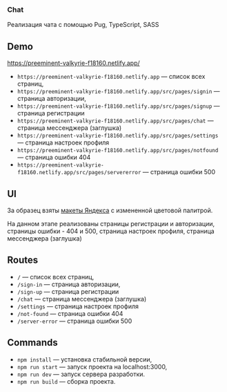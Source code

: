 ### Chat

Реализация чата с помощью Pug, TypeScript, SASS

## Demo
https://preeminent-valkyrie-f18160.netlify.app/

- `https://preeminent-valkyrie-f18160.netlify.app` — список всех страниц,
- `https://preeminent-valkyrie-f18160.netlify.app/src/pages/signin` — страница авторизации,
- `https://preeminent-valkyrie-f18160.netlify.app/src/pages/signup` — страница регистрации
- `https://preeminent-valkyrie-f18160.netlify.app/src/pages/chat` — страница мессенджера (заглушка)
- `https://preeminent-valkyrie-f18160.netlify.app/src/pages/settings` — страница настроек профиля
- `https://preeminent-valkyrie-f18160.netlify.app/src/pages/notfound` — страница ошибки 404
- `https://preeminent-valkyrie-f18160.netlify.app/src/pages/servererror` — страница ошибки 500

## UI
За образец взяты [макеты Яндекса](https://www.figma.com/file/jF5fFFzgGOxQeB4CmKWTiE/Chat_external_link?node-id=0%3A1&t=BfQk4KtXMAIq7AAr-0) с измененной цветовой палитрой.

На данном этапе реализованы страницы регистрации и авторизации, страницы ошибки - 404 и 500, страница настроек профиля, страница мессенджера (заглушка)

## Routes

- `/` — список всех страниц,
- `/sign-in` — страница авторизации,
- `/sign-up` — страница регистрации
- `/chat` — страница мессенджера (заглушка)
- `/settings` — страница настроек профиля
- `/not-found` — страница ошибки 404
- `/server-error` — страница ошибки 500

## Commands
- `npm install` — установка стабильной версии,
- `npm run start` — запуск проекта на localhost:3000,
- `npm run dev` — запуск сервера разработки.
- `npm run build` — сборка проекта.